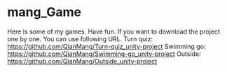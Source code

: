 # mang_Game
Here is some of my games. Have fun.
If you want to download the project one by one. You can use following URL.
Turn quiz:  https://github.com/QianMang/Turn-quiz_unity-project 
Swimming go:  https://github.com/QianMang/Swimming-go_unity-project 
Outside:  https://github.com/QianMang/Outside_unity-project 
